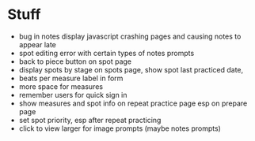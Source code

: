 # Stuff

- bug in notes display javascript crashing pages and causing notes to appear late
- spot editing error with certain types of notes prompts
- back to piece button on spot page
- display spots by stage on spots page, show spot last practiced date,
- beats per measure label in form
- more space for measures
- remember users for quick sign in
- show measures and spot info on repeat practice page esp on prepare page
- set spot priority, esp after repeat practicing
- click to view larger for image prompts (maybe notes prompts)
